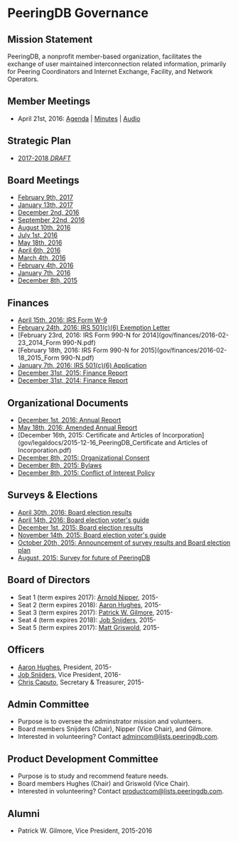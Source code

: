 
# PeeringDB Governance

## Mission Statement

PeeringDB, a nonprofit member-based organization, facilitates the exchange of user maintained interconnection related information, primarily for Peering Coordinators and Internet Exchange, Facility, and Network Operators.

## Member Meetings

- April 21st, 2016: [Agenda](gov/legaldocs/2016-04-21_PeeringDB_Member_Meeting_Agenda.txt) | [Minutes](gov/legaldocs/2016-04-21_PeeringDB_Member_Meeting_Minutes.pdf) | [Audio](gov/legaldocs/2016-04-21_PeeringDB_Member_Meeting_Audio.mp3)

## Strategic Plan

- [2017-2018 *DRAFT*](gov/misc/2017-02-09-PeeringDB_Strategic_Plan_2017-2018-DRAFT.pdf)

## Board Meetings

- [February 9th, 2017](gov/legaldocs/2017-02-09_PeeringDB_Board_Minutes.pdf)
- [January 13th, 2017](gov/legaldocs/2017-01-13_PeeringDB_Board_Minutes.pdf)
- [December 2nd, 2016](gov/legaldocs/2016-12-02_PeeringDB_Board_Minutes.pdf)
- [September 22nd, 2016](gov/legaldocs/2016-09-22_PeeringDB_Board_Minutes.pdf)
- [August 10th, 2016](gov/legaldocs/2016-08-10_PeeringDB_Board_Minutes.pdf)
- [July 1st, 2016](gov/legaldocs/2016-07-01_PeeringDB_Board_Minutes.pdf)
- [May 18th, 2016](gov/legaldocs/2016-05-18_PeeringDB_Board_Minutes.pdf)
- [April 6th, 2016](gov/legaldocs/2016-04-06_PeeringDB_Board_Minutes.pdf)
- [March 4th, 2016](gov/legaldocs/2016-03-04_PeeringDB_Board_Minutes.pdf)
- [February 4th, 2016](gov/legaldocs/2016-02-04_PeeringDB_Board_Minutes.pdf)
- [January 7th, 2016](gov/legaldocs/2016-01-07_PeeringDB_Board_Minutes.pdf)
- [December 8th, 2015](gov/legaldocs/2015-12-08_PeeringDB_Board_Minutes.pdf)

## Finances

- [April 15th, 2016: IRS Form W-9](gov/finances/2016-04-15_PeeringDB_IRS_Form_W-9.pdf)
- [February 24th, 2016: IRS 501(c)(6) Exemption Letter](gov/finances/2016-02-24_PeeringDB_IRS_501(c)(6)_Exemption_Letter.pdf)
- [February 23rd, 2016: IRS Form 990-N for 2014](gov/finances/2016-02-23_2014_Form 990-N.pdf)
- [February 18th, 2016: IRS Form 990-N for 2015](gov/finances/2016-02-18_2015_Form 990-N.pdf)
- [January 7th, 2016: IRS 501(c)(6) Application](gov/finances/2016-01-07_PeeringDB_Non_Profit_Filing.pdf)
- [December 31st, 2015: Finance Report](gov/finances/2015-12-31_PeeringDB_Finances.pdf)
- [December 31st, 2014: Finance Report](gov/finances/2014-12-31_PeeringDB_Finances.pdf)

## Organizational Documents

- [December 1st, 2016: Annual Report](gov/legaldocs/2016-12-01_PeeringDB_Annual_Report.pdf)
- [May 18th, 2016: Amended Annual Report](gov/legaldocs/2016-05-18_PeeringDB_Amended_Annual_Report.pdf)
- [December 16th, 2015: Certificate and Articles of Incorporation](gov/legaldocs/2015-12-16_PeeringDB_Certificate and Articles of Incorporation.pdf)
- [December 8th, 2015: Organizational Consent](gov/legaldocs/2015-12-08_PeeringDB_Organizational_Consent.pdf)
- [December 8th, 2015: Bylaws](gov/legaldocs/2015-12-08_PeeringDB_Bylaws.pdf)
- [December 8th, 2015: Conflict of Interest Policy](gov/legaldocs/2015-12-08_PeeringDB_Conflict_of_Interest_Policy.pdf)

## Surveys & Elections

- [April 30th, 2016: Board election results](gov/misc/2016-04-30_Comprehensive_Poll_Results.pdf)
- [April 14th, 2016: Board election voter's guide](gov/misc/2016-04-14_election.html)
- [December 1st, 2015: Board election results](gov/misc/2015-12-01_Comprehensive_Poll_Results.pdf)
- [November 14th, 2015: Board election voter's guide](gov/misc/2015-11-14_election.html)
- [October 20th, 2015: Announcement of survey results and Board election plan](gov/misc/2015-10-20_Announcement.txt)
- [August, 2015: Survey for future of PeeringDB](gov/misc/2015-08-00_PDB_Survey_results.pdf)

## Board of Directors

- Seat 1 (term expires 2017): [Arnold Nipper](mailto:arnold@peeringdb.com), 2015-
- Seat 2 (term expires 2018): [Aaron Hughes](mailto:aaronh@peeringdb.com), 2015-
- Seat 3 (term expires 2017): [Patrick W. Gilmore](mailto:patrick@peeringdb.com), 2015-
- Seat 4 (term expires 2018): [Job Snijders](mailto:job@peeringdb.com), 2015-
- Seat 5 (term expires 2017): [Matt Griswold](mailto:grizz@peeringdb.com), 2015-

## Officers

- [Aaron Hughes](mailto:aaronh@peeringdb.com), President, 2015-
- [Job Snijders](mailto:job@peeringdb.com), Vice President, 2016-
- [Chris Caputo](mailto:ccaputo@peeringdb.com), Secretary & Treasurer, 2015-

## Admin Committee

- Purpose is to oversee the adminstrator mission and volunteers.
- Board members Snijders (Chair), Nipper (Vice Chair), and Gilmore.
- Interested in volunteering? Contact [admincom@lists.peeringdb.com](mailto:admincom@lists.peeringdb.com).

## Product Development Committee

- Purpose is to study and recommend feature needs.
- Board members Hughes (Chair) and Griswold (Vice Chair).
- Interested in volunteering? Contact [productcom@lists.peeringdb.com](mailto:productcom@lists.peeringdb.com).

## Alumni

- Patrick W. Gilmore, Vice President, 2015-2016
